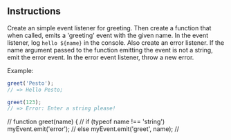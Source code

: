 ## Instructions

Create an simple event listener for greeting. Then create a function that when called,
emits a 'greeting' event with the given name. In the event listener, log `hello ${name}`
in the console. Also create an error listener. If the name argument passed to the function
emitting the event is not a string, emit the error event. In the error event listener,
throw a new error.

Example:

```js
greet('Pesto');
// => Hello Pesto;

greet(123);
// => Error: Enter a string please!
```

// function greet(name) {
//   if (typeof name !== 'string') myEvent.emit('error');
//   else myEvent.emit('greet', name);
// 